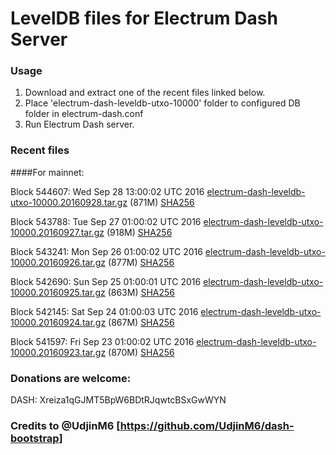 # LevelDB files for Electrum Dash Server

### Usage

1. Download and extract one of the recent files linked below.
2. Place 'electrum-dash-leveldb-utxo-10000' folder to configured DB folder in electrum-dash.conf
3. Run Electrum Dash server.

### Recent files

####For mainnet:

Block 544607: Wed Sep 28 13:00:02 UTC 2016 [electrum-dash-leveldb-utxo-10000.20160928.tar.gz](https://transfer.sh/F1eCZ/electrum-dash-leveldb-utxo-10000.20160928.tar.gz) (871M) [SHA256](https://transfer.sh/4KRHQ/electrum-dash-leveldb-utxo-10000.20160928.tar.gz.sha256)

Block 543788: Tue Sep 27 01:00:02 UTC 2016 [electrum-dash-leveldb-utxo-10000.20160927.tar.gz](https://transfer.sh/11KJtF/electrum-dash-leveldb-utxo-10000.20160927.tar.gz) (918M) [SHA256](https://transfer.sh/bymy8/electrum-dash-leveldb-utxo-10000.20160927.tar.gz.sha256)

Block 543241: Mon Sep 26 01:00:02 UTC 2016 [electrum-dash-leveldb-utxo-10000.20160926.tar.gz](https://transfer.sh/Ve8A4/electrum-dash-leveldb-utxo-10000.20160926.tar.gz) (877M) [SHA256](https://transfer.sh/WnNy4/electrum-dash-leveldb-utxo-10000.20160926.tar.gz.sha256)

Block 542690: Sun Sep 25 01:00:01 UTC 2016 [electrum-dash-leveldb-utxo-10000.20160925.tar.gz](https://transfer.sh/63C65/electrum-dash-leveldb-utxo-10000.20160925.tar.gz) (863M) [SHA256](https://transfer.sh/1sbyi/electrum-dash-leveldb-utxo-10000.20160925.tar.gz.sha256)

Block 542145: Sat Sep 24 01:00:03 UTC 2016 [electrum-dash-leveldb-utxo-10000.20160924.tar.gz](https://transfer.sh/lPrD8/electrum-dash-leveldb-utxo-10000.20160924.tar.gz) (867M) [SHA256](https://transfer.sh/PGKJX/electrum-dash-leveldb-utxo-10000.20160924.tar.gz.sha256)

Block 541597: Fri Sep 23 01:00:02 UTC 2016 [electrum-dash-leveldb-utxo-10000.20160923.tar.gz](https://transfer.sh/XFZt9/electrum-dash-leveldb-utxo-10000.20160923.tar.gz) (870M) [SHA256](https://transfer.sh/9aaLb/electrum-dash-leveldb-utxo-10000.20160923.tar.gz.sha256)

### Donations are welcome:

DASH: Xreiza1qGJMT5BpW6BDtRJqwtcBSxGwWYN

### Credits to @UdjinM6 [https://github.com/UdjinM6/dash-bootstrap]
